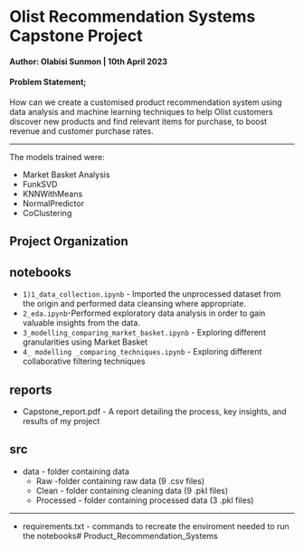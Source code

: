 Olist Recommendation Systems Capstone Project 
=======
#### Author: Olabisi Sunmon | 10th April 2023

#### Problem Statement;


How can we create a customised product recommendation system using data analysis and machine learning techniques to help Olist customers discover new products and find relevant items for purchase, to boost revenue and customer purchase rates.

-----------
The models trained were:
- Market Basket Analysis
- FunkSVD
- KNNWithMeans
- NormalPredictor
- CoClustering


Project Organization
------------

notebooks
---------
- `1)1_data_collection.ipynb` - Imported the unprocessed dataset from the origin and performed data cleansing where appropriate.
- `2_eda.ipynb`-Performed exploratory data analysis in order to gain valuable insights from the data.
- `3_modelling_comparing_market_basket.ipynb` - Exploring different granularities using Market Basket
- `4_ modelling _comparing_techniques.ipynb` - Exploring different collaborative filtering techniques


reports 
--------
- Capstone_report.pdf - A report detailing the process, key insights, and results of my project 


src
------
- data - folder containing data
  - Raw -folder containing raw data (9 .csv files)
  - Clean - folder containing cleaning data (9 .pkl files)
  - Processed - folder containing processed data (3 .pkl files)

-----
- requirements.txt - commands to recreate the enviroment needed to run the notebooks# Product_Recommendation_Systems
